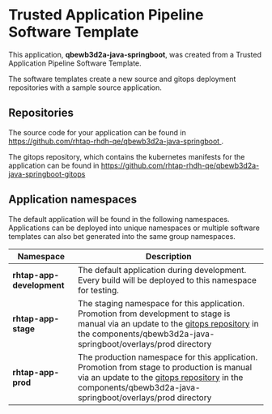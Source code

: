# Trusted Application Pipeline Software Template

This application, **qbewb3d2a-java-springboot**, was created from a Trusted Application Pipeline Software Template.

The software templates create a new source and gitops deployment repositories with a sample source application. 

## Repositories

The source code for your application can be found in [https://github.com/rhtap-rhdh-qe/qbewb3d2a-java-springboot ](https://github.com/rhtap-rhdh-qe/qbewb3d2a-java-springboot ).
 
The gitops repository, which contains the kubernetes manifests for the application can be found in 
[https://github.com/rhtap-rhdh-qe/qbewb3d2a-java-springboot-gitops ](https://github.com/rhtap-rhdh-qe/qbewb3d2a-java-springboot-gitops ) 

## Application namespaces 

The default application will be found in the following namespaces. Applications can be deployed into unique namespaces or multiple software templates can also bet generated into the same group namespaces.  

|  Namespace   |  Description   |  
| -------- | -------- |   
| **rhtap-app-development** | The default application during development. Every build will be deployed to this namespace for testing. | 
| **rhtap-app-stage** | The staging namespace for this application. Promotion from development to stage is manual via an update to the [gitops repository](https://github.com/rhtap-rhdh-qe/qbewb3d2a-java-springboot-gitops ) in the components/qbewb3d2a-java-springboot/overlays/prod directory |  
| **rhtap-app-prod** | The production namespace for this application. Promotion from stage to production is manual via an update to the [gitops repository](https://github.com/rhtap-rhdh-qe/qbewb3d2a-java-springboot-gitops ) in the components/qbewb3d2a-java-springboot/overlays/prod directory | 